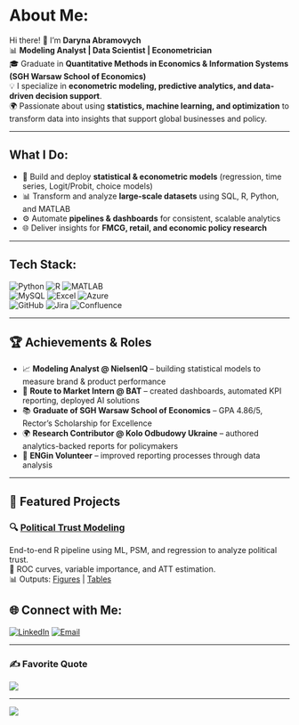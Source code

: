 #  About Me:
Hi there! 👋 I’m **Daryna Abramovych**  
📊 **Modeling Analyst | Data Scientist | Econometrician**  
🎓 Graduate in **Quantitative Methods in Economics & Information Systems (SGH Warsaw School of Economics)**  
💡 I specialize in **econometric modeling, predictive analytics, and data-driven decision support**.  
🌍 Passionate about using **statistics, machine learning, and optimization** to transform data into insights that support global businesses and policy.  

---

##  What I Do:
- 🧮 Build and deploy **statistical & econometric models** (regression, time series, Logit/Probit, choice models)  
- 📊 Transform and analyze **large-scale datasets** using SQL, R, Python, and MATLAB  
- ⚙️ Automate **pipelines & dashboards** for consistent, scalable analytics  
- 🌐 Deliver insights for **FMCG, retail, and economic policy research**  

---

##  Tech Stack:
![Python](https://img.shields.io/badge/Python-3776AB.svg?style=for-the-badge&logo=python&logoColor=white) 
![R](https://img.shields.io/badge/R-%23276DC3.svg?style=for-the-badge&logo=r&logoColor=white) 
![MATLAB](https://img.shields.io/badge/MATLAB-orange?style=for-the-badge&logo=mathworks&logoColor=white)  
![MySQL](https://img.shields.io/badge/MySQL-4479A1.svg?style=for-the-badge&logo=mysql&logoColor=white) 
![Excel](https://img.shields.io/badge/Excel-217346.svg?style=for-the-badge&logo=microsoft-excel&logoColor=white) 
![Azure](https://img.shields.io/badge/Azure-0089D6.svg?style=for-the-badge&logo=microsoft-azure&logoColor=white)  
![GitHub](https://img.shields.io/badge/GitHub-181717.svg?style=for-the-badge&logo=github&logoColor=white) 
![Jira](https://img.shields.io/badge/Jira-0052CC.svg?style=for-the-badge&logo=jira&logoColor=white) 
![Confluence](https://img.shields.io/badge/Confluence-172B4D.svg?style=for-the-badge&logo=confluence&logoColor=white)  

---

## 🏆 Achievements & Roles
- 📈 **Modeling Analyst @ NielsenIQ** – building statistical models to measure brand & product performance  
- 🚬 **Route to Market Intern @ BAT** – created dashboards, automated KPI reporting, deployed AI solutions  
- 📚 **Graduate of SGH Warsaw School of Economics** – GPA 4.86/5, Rector’s Scholarship for Excellence  
- 🌍 **Research Contributor @ Kolo Odbudowy Ukraine** – authored analytics-backed reports for policymakers  
- 🤝 **ENGin Volunteer** – improved reporting processes through data analysis  

---

## 📂 Featured Projects
### 🔍 [Political Trust Modeling](https://github.com/daryna056/political-trust-project)
End-to-end R pipeline using ML, PSM, and regression to analyze political trust.  
🧪 ROC curves, variable importance, and ATT estimation.  
📊 Outputs: [Figures](https://github.com/daryna056/political-trust-project/tree/main/outputs/figures) | [Tables](https://github.com/daryna056/political-trust-project/tree/main/outputs/tables)




## 🌐 Connect with Me:
[![LinkedIn](https://img.shields.io/badge/LinkedIn-%230077B5.svg?logo=linkedin&logoColor=white)](https://linkedin.com/in/daryna-abramovych) 
[![Email](https://img.shields.io/badge/Email-D14836?logo=gmail&logoColor=white)](mailto:daryna056@gmail.com)  



---

### ✍️ Favorite Quote
![](https://quotes-github-readme.vercel.app/api?type=horizontal&theme=radical)

---

[![](https://visitcount.itsvg.in/api?id=daryna056&icon=0&color=4)](https://visitcount.itsvg.in)
